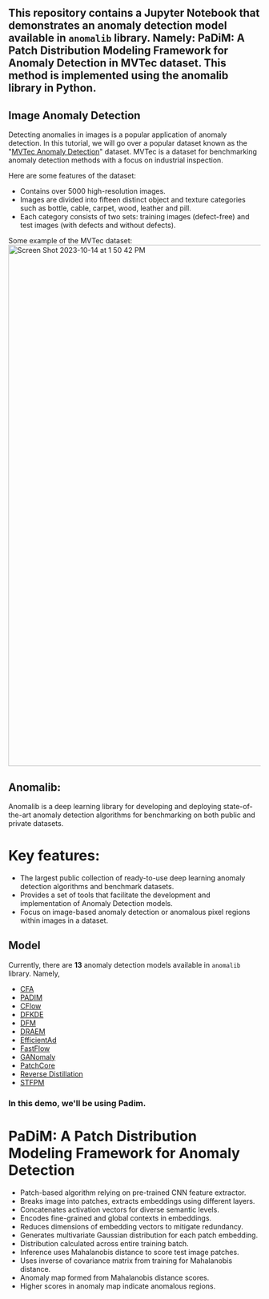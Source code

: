 ## This repository contains a Jupyter Notebook that demonstrates an anomaly detection model available in `anomalib` library. Namely: PaDiM: A Patch Distribution Modeling Framework for Anomaly Detection in MVTec dataset. This method is implemented using the anomalib library in Python.

## Image Anomaly Detection

Detecting anomalies in images is a popular application of anomaly detection.
In this tutorial, we will go over a popular dataset known as the "[MVTec Anomaly Detection](https://www.mvtec.com/company/research/datasets/mvtec-ad)" dataset. MVTec is a dataset for benchmarking anomaly detection methods with a focus on industrial inspection.

Here are some features of the dataset:

*   Contains over 5000 high-resolution images.
*   Images are divided into fifteen distinct object and texture categories such as bottle, cable, carpet, wood, leather and pill.
*   Each category consists of two sets: training images (defect-free) and test images (with defects and without defects).


Some example of the MVTec dataset:
<br>
<img width="1042" alt="Screen Shot 2023-10-14 at 1 50 42 PM" src="https://github.com/sarehsoltani/Image-Anomaly-Detection/assets/23232055/0c335e83-21be-4d6c-aaa5-799ca81c7dcb">

## **Anomalib**:
Anomalib is a deep learning library for developing and deploying state-of-the-art anomaly detection algorithms for benchmarking on both public and private datasets.


# Key features:

*   The largest public collection of ready-to-use deep learning anomaly detection algorithms and benchmark datasets.
*   Provides a set of tools that facilitate the development and implementation of Anomaly Detection models.
*   Focus on image-based anomaly detection or anomalous pixel regions within images in a dataset.

## Model

Currently, there are **13** anomaly detection models available in `anomalib` library. Namely,

*   [CFA](https://github.com/openvinotoolkit/anomalib/tree/main/src/anomalib/models/cfa)
*   [PADIM](https://github.com/openvinotoolkit/anomalib/tree/main/src/anomalib/models/padim)
*   [CFlow](https://github.com/openvinotoolkit/anomalib/tree/main/src/anomalib/models/cflow)
*   [DFKDE](https://github.com/openvinotoolkit/anomalib/tree/main/src/anomalib/models/dfkde)
*   [DFM](https://github.com/openvinotoolkit/anomalib/tree/main/src/anomalib/models/dfm)
*   [DRAEM](https://github.com/openvinotoolkit/anomalib/tree/main/src/anomalib/models/draem)
*   [EfficientAd](https://github.com/openvinotoolkit/anomalib/tree/main/src/anomalib/models/efficient_ad)
*   [FastFlow](https://github.com/openvinotoolkit/anomalib/tree/main/src/anomalib/models/fastflow)
*   [GANomaly](https://github.com/openvinotoolkit/anomalib/tree/main/src/anomalib/models/ganomaly)
*   [PatchCore](https://github.com/openvinotoolkit/anomalib/tree/main/src/anomalib/models/patchcore)
*   [Reverse Distillation](https://github.com/openvinotoolkit/anomalib/tree/main/src/anomalib/models/reverse_distillation)
*   [STFPM](https://github.com/openvinotoolkit/anomalib/tree/main/src/anomalib/models/stfpm)

### In this demo, we'll be using Padim.  

# PaDiM: A Patch Distribution Modeling Framework for Anomaly Detection


* Patch-based algorithm relying on pre-trained CNN feature extractor.
* Breaks image into patches, extracts embeddings using different layers.
* Concatenates activation vectors for diverse semantic levels.
* Encodes fine-grained and global contexts in embeddings.
* Reduces dimensions of embedding vectors to mitigate redundancy.
* Generates multivariate Gaussian distribution for each patch embedding.
* Distribution calculated across entire training batch.
* Inference uses Mahalanobis distance to score test image patches.
* Uses inverse of covariance matrix from training for Mahalanobis distance.
* Anomaly map formed from Mahalanobis distance scores.
* Higher scores in anomaly map indicate anomalous regions.


  


